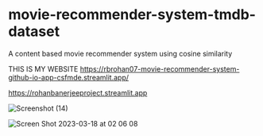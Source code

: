 # movie-recommender-system-tmdb-dataset
A content based movie recommender system using cosine similarity

THIS IS MY WEBSITE  https://rbrohan07-movie-recommender-system-github-io-app-csfmde.streamlit.app/

https://rohanbanerjeeproject.streamlit.app



![Screenshot (14)](https://user-images.githubusercontent.com/94669189/226017006-e23a16a8-330b-477a-b91e-a525b16f21f1.png)

![Screen Shot 2023-03-18 at 02 06 08](https://user-images.githubusercontent.com/94669189/226035840-a02cff85-e828-4c74-8c57-c9b63a30f928.png)
